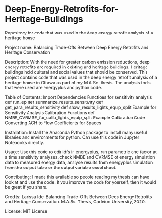 # Deep-Energy-Retrofits-for-Heritage-Buildings
Repository for code that was used in the deep energy retrofit analysis of a heritage house 

Project name: Balancing Trade-Offs Between Deep Energy Retrofits and Heritage Conservation

Description: With the need for greater carbon emission reductions, deep energy retrofits are required in existing and heritage buildings. Heritage buildings hold cultural and social values that should be conserved. This project contains code that was used in the deep energy retrofit analysis of a heritage house in Ottawa as part of my M.A.Sc. thesis. The analysis tools that were used are energyplus and python code. 

Table of Contents: 
    Import Dependencies
    Functions for sensitivity analysis
      def run_ep
      def summarize_results_sensitivity
      def get_para_results_sensitivity
      def show_results_lights_equip_split
    Example for Sensitivity Analysis
    Calibration Functions
      def NMBE_CVRMSE_for_calib_lights_equip_split
    Example Calibration Code
    Converting ACH to Flow Coefficients for Spaces

Installation: Install the Anaconda Python package to install many useful libraries and environments for python. Can use this code in Jupyter Notebooks directly.  

Usage: Use this code to edit idfs in energyplus, run parametric one factor at a time sensitivity analyses, check NMBE and CVRMSE of energy simulation data to measured energy data, analyse results from energyplus simulation from the output table or the output variable excel sheet. 

Contributing: I made this available so people reading my thesis can have look at and use the code. If you improve the code for yourself, then it would be great if you share. 

Credits: Larissa Ide. Balancing Trade-Offs Between Deep Energy Retrofits and Heritage Conservation. M.A.Sc. Thesis, Carleton University, 2020.

License: MIT License
